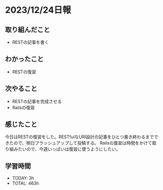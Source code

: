 # 2023/12/24日報
## 取り組んだこと
- RESTの記事を書く

## わかったこと
- RESTの復習

## 次やること
- RESTの記事を完成させる
- Railsの復習

## 感じたこと
今日はRESTの復習をした。RESTfulなURI設計の記事をひとつ書き終わるまでできたので、明日ブラッシュアップして投稿する。
Railsの復習は時間をかけて取り組みたいので、今週いっぱいは復習に使うようにしたい。

## 学習時間
- TODAY: 3h
- TOTAL: 463h
